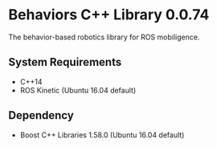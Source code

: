 # Behaviors C++ Library 0.0.74

The behavior-based robotics library for ROS mobiligence.

## System Requirements

- C++14
- ROS Kinetic (Ubuntu 16.04 default)

## Dependency

- Boost C++ Libraries 1.58.0 (Ubuntu 16.04 default)

